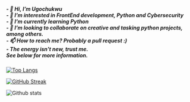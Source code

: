   <h5>
  - 👋 Hi, I’m Ugochukwu
 <br>
  - 👀 I’m interested in FrontEnd development, Python and Cybersecurity
<br>
 - 🌱 I’m currently learning Python
<br>
  - 💞️ I’m looking to collaborate on creative and tasking python projects, among others.
<br>
  - 📫 How to reach me? Probably a pull request :)
<br>
  - The energy isn't new, trust me. 
  <br> 
  See below for <i> more </i> information.
</h5>

[![Top Langs](https://github-readme-stats.vercel.app/api/top-langs/?username=thebasilugo&layout=compact&theme=vision-friendly-dark&border_radius=35)](https://github.com/anuraghazra/github-readme-stats)

[![GitHub Streak](https://streak-stats.demolab.com?user=thebasilugo&theme=Javascript-dark&border_radius=35&date_format=j%20M%5B%20Y%5D)](https://git.io/streak-stats)

![Github stats](https://github-readme-stats.vercel.app/api?username=thebasilugo&theme=highcontrast&&border_radius=35&show_icons=true&count_private=true)



<!---
thebasilugo/thebasilugo is a ✨ special ✨ repository because its `README.md` (this file) appears on your GitHub profile.
You can click the Preview link to take a look at your changes.
--->
